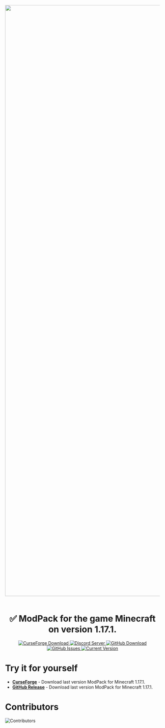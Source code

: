 <div align=center>
    <img src="https://media.discordapp.net/attachments/517734448008134686/871031824745365505/255629d1d532674f.png" width="1920">
    <br /><br />
    <h1>✅ ModPack for the game Minecraft on version 1.17.1.</h1>
    <a href="https://www.curseforge.com/minecraft/modpacks/valmata">
        <img alt="CurseForge Download" src="https://img.shields.io/website?down_message=Download%20ModPack&label=CurseForge&logo=curseforge&style=for-the-badge&url=https%3A%2F%2Fwww.curseforge.com%2Fminecraft%2Fmodpacks%2Fvalmata">
    </a>
    <a href="https://discord.gg/az4WxZSeDU">
        <img alt="Discord Server" src="https://img.shields.io/discord/857331250696290304?label=discord&logo=discord&style=for-the-badge">
    </a>
    <a href="https://github.com/Disguys/Valmata/releases">
        <img alt="GitHub Download" src="https://img.shields.io/github/downloads/Disguys/Valmata/total?label=download%20on%20github&logo=github&style=for-the-badge"> 
    </a>
</div>
<div align=center>
    <a href="https://github.com/Disguys/Valmata/issues">
        <img alt="GitHub Issues" src="https://img.shields.io/github/issues/Disguys/Valmata?color=blue&label=modpack%20issues&logo=github&style=for-the-badge">
    </a>        
    <a href="https://github.com/Disguys/Valmata/releases">
        <img alt="Current Version" src="https://img.shields.io/github/v/release/Disguys/Valmata?label=Current%20version&logo=github&style=for-the-badge"> 
    </a>
</div>      

# Try it for yourself
* **[CurseForge](https://www.curseforge.com/minecraft/modpacks/valmata)** -  Download last version ModPack for Minecraft 1.17.1.
* **[GitHub Release](https://github.com/Disguys/Valmata/releases)** - Download last version ModPack for Minecraft 1.17.1.

# Contributors
![Contributors](https://media.discordapp.net/attachments/517734448008134686/871076866583310366/help.png)
         
